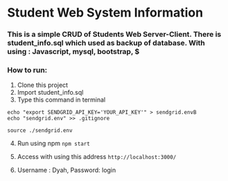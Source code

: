 # Student Web System Information

### This is a simple CRUD of Students Web Server-Client. There is student_info.sql which used as backup of database. With using : Javascript, mysql, bootstrap, $

### How to run:
1. Clone this project 
2. Import student_info.sql 
3. Type this command in terminal 

```
echo "export SENDGRID_API_KEY='YOUR_API_KEY'" > sendgrid.envB
echo "sendgrid.env" >> .gitignore

source ./sendgrid.env
```
4.  Run using npm 
``` npm start ``` 
5. Access with using this address 
``` http://localhost:3000/ ```
 
6. Username : Dyah, Password: login



